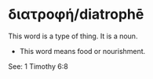 # διατροφή/diatrophē
This word is a type of thing. It is a noun.
* This word means food or nourishment.

See: 1 Timothy 6:8
